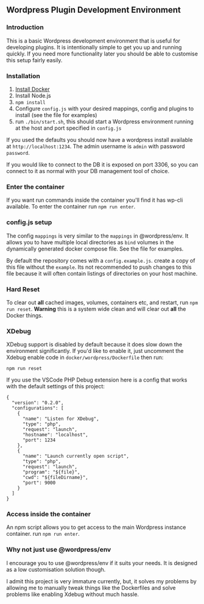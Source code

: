 ## Wordpress Plugin Development Environment

### Introduction

This is a basic Wordpress development environment that is useful for developing plugins. It is intentionally simple to get you up and running quickly. If you need
more functionality later you should be able to customise this setup fairly easily.

### Installation

1. [Install Docker](https://docs.docker.com/docker-for-mac/install/)
2. Install Node.js
3. `npm install`
4. Configure `config.js` with your desired mappings, config and plugins to install (see the file for examples)
5. run `./bin/start.sh`, this should start a Wordpress environment running
   at the host and port specified in `config.js`

If you used the defaults you should now have a wordpress install available at `http://localhost:1234`. The admin username is `admin` with password `password`.

If you would like to connect to the DB it is exposed on port 3306, so you can
connect to it as normal with your DB management tool of choice.

### Enter the container

If you want run commands inside the container you'll find it has wp-cli available.
To enter the container run `npm run enter`.

### config.js setup

The config `mappings` is very similar to the `mappings` in @wordpress/env. It allows you to have multiple local directories as `bind` volumes in the dynamically generated docker compose file. See the file for examples.

By default the repository comes with a `config.example.js`. create a copy of this file without the `example`. Its not recommended to push changes to this file because it will often
contain listings of directories on your host machine.

### Hard Reset

To clear out **all** cached images, volumes, containers etc, and restart, run `npm run reset`. **Warning** this is a system wide clean and will clear out **all** the Docker things.

### XDebug

XDebug support is disabled by default because it does slow down the environment
significantly. If you'd like to enable it, just uncomment the Xdebug enable code
in `docker/wordpress/Dockerfile` then run:

`npm run reset`

If you use the VSCode PHP Debug extension here is a config that works with the default settings of this project:

```
{
  "version": "0.2.0",
  "configurations": [
    {
      "name": "Listen for XDebug",
      "type": "php",
      "request": "launch",
      "hostname": "localhost",
      "port": 1234
    },
    {
      "name": "Launch currently open script",
      "type": "php",
      "request": "launch",
      "program": "${file}",
      "cwd": "${fileDirname}",
      "port": 9000
    }
  ]
}
```

### Access inside the container

An npm script allows you to get access to the main Wordpress instance container. run `npm run enter`.

### Why not just use @wordpress/env

I encourage you to use @wordpress/env if it suits your needs. It is designed as a low customisation solution though.

I admit this project is very immature currently, but, it solves my problems by allowing me to manually tweak things like the Dockerfiles and solve problems like enabling Xdebug without much hassle.
